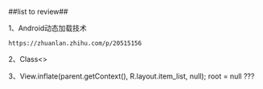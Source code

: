 ##list to review##

1、Android动态加载技术

    https://zhuanlan.zhihu.com/p/20515156

2、Class<>

3、View.inflate(parent.getContext(), R.layout.item_list, null); root = null ???